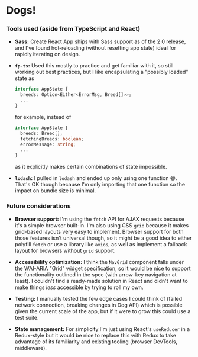 # Dogs!

### Tools used (aside from TypeScript and React)

- **Sass:** Create React App ships with Sass support as of the 2.0 release, and I've found hot-reloading (without resetting app state) ideal for rapidly iterating on design. 

- **`fp-ts`:** Used this mostly to practice and get familiar with it, so still working out best practices, but I like encapsulating a "possibly loaded" state as
  ```typescript
  interface AppState {
    breeds: Option<Either<ErrorMsg, Breed[]>>;
    ...
  }
  ```
  for example, instead of
  ```typescript
  interface AppState {
    breeds: Breed[];
    fetchingBreeds: boolean;
    errorMessage: string;
    ...
  }
  ```
  as it explicitly makes certain combinations of state impossible.

- **`lodash`:** I pulled in `lodash` and ended up only using one function 😅. That's OK though because I'm only importing that one function so the impact on bundle size is minimal.

### Future considerations

- **Browser support:** I'm using the `fetch` API for AJAX requests because it's a simple browser built-in. I'm also using CSS `grid` because it makes grid-based layouts very easy to implement. Browser support for both those features isn't universal though, so it might be a good idea to either polyfill `fetch` or use a library like `axios`, as well as implement a fallback layout for browsers without `grid` support.

- **Accessibility optimization:** I think the `NavGrid` component falls under the WAI-ARIA "Grid" widget specification, so it would be nice to support the functionality outlined in the spec (with arrow-key navigation at least). I couldn't find a ready-made solution in React and didn't want to make things _less_ accessible by trying to roll my own.

- **Testing:** I manually tested the few edge cases I could think of (failed network connection, breaking changes in Dog API) which is possible given the current scale of the app, but if it were to grow this could use a test suite.

- **State management:** For simplicity I'm just using React's `useReducer` in a Redux-style but it would be nice to replace this with Redux to take advantage of its familiarity and existing tooling (browser DevTools, middleware).